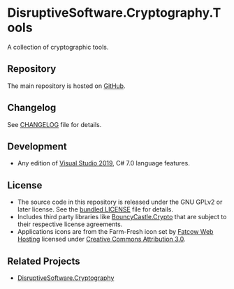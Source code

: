 # DisruptiveSoftware.Cryptography.Tools

A collection of cryptographic tools.

## Repository

The main repository is hosted on [GitHub](https://github.com/cristianst85/DisruptiveSoftware.Cryptography.Tools).

## Changelog

See [CHANGELOG](https://github.com/cristianst85/DisruptiveSoftware.Cryptography.Tools/blob/master/CHANGELOG.md) file for details.

## Development

* Any edition of [Visual Studio 2019](https://visualstudio.microsoft.com/vs/), C# 7.0 language features.

## License

* The source code in this repository is released under the GNU GPLv2 or later license. See the [bundled LICENSE](https://github.com/cristianst85/DisruptiveSoftware.Cryptography.Tools/blob/master/LICENSE) file for details.
* Includes third party libraries like [BouncyCastle.Crypto](https://www.bouncycastle.org/csharp/) that are subject to their respective license agreements.
* Applications icons are from the Farm-Fresh icon set by [Fatcow Web Hosting](https://www.fatcow.com/free-icons) licensed under [Creative Commons Attribution 3.0](https://creativecommons.org/licenses/by/3.0/).

## Related Projects
 
* [DisruptiveSoftware.Cryptography](https://github.com/cristianst85/DisruptiveSoftware.Cryptography)
